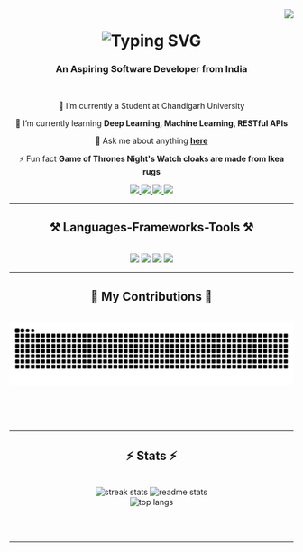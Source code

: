 <img align="right" src="https://visitor-badge.laobi.icu/badge?page_id=uvthegreat.uvthegreat" />

<h1 align="center">
    <img src="https://readme-typing-svg.herokuapp.com?font=Khand&weight=700&size=42&duration=500&pause=1000&color=883EDC&center=true&vCenter=true&repeat=true&random=true&width=450&lines=I'm+Utkarsh+Vishwakarma%F0%9F%91%8B;WUBBA+LUBBA+DUB-DUB!👋" alt="Typing SVG" />
</h1>

<h3 align="center">An Aspiring Software Developer from India</h3>

<br/>

<div align="center">
 
 🔭 I’m currently a Student at Chandigarh University
 
 🌱 I’m currently learning **Deep Learning, Machine Learning, RESTful APIs**

💬 Ask me about anything **[here](https://github.com/salesp07/salesp07/issues)**

⚡ Fun fact **Game of Thrones Night's Watch cloaks are made from Ikea rugs**

 </div>
 
<div align="center"> 
  <a href="mailto:utkarshvishwakarma1411@gmail.com">
    <img src="https://img.shields.io/badge/Gmail-333333?style=for-the-badge&logo=gmail&logoColor=red" />
  </a>
  <a href="https://www.linkedin.com/in/utkarsh-vishwakarma/" target="_blank">
    <img src="https://img.shields.io/badge/LinkedIn-0077B5?style=for-the-badge&logo=linkedin&logoColor=white" target="_blank" />
  </a>
  <a href="https://utkarshvishwakarma.vercel.app/" target="_blank">
     <img src="https://img.shields.io/badge/Portfolio-883EDC?style=for-the-badge&logo=todoist&logoColor=white" target="_blank" /> <!-- sqlite, safari, google-chrome are other good icon options -->
  </a>
    <a href="https://leetcode.com/u/uvthegreat/" target="_blank">
     <img src="https://img.shields.io/badge/dynamic/json?style=for-the-badge&labelColor=black&color=%23ffa116&label=Solved&query=solved&url=https%3A%2F%2Fleetcode-badge.vercel.app%2Fapi%2Fusers%2Fuvthegreat&logo=leetcode&logoColor=yellow" target="_blank" />
</a>
</div>

 <hr/>
 
<h2 align="center">⚒️ Languages-Frameworks-Tools ⚒️</h2>
<br/>
<div align="center">
    <img src="https://skillicons.dev/icons?i=cpp,c,py,java,postgres,mysql,sklearn,tensorflow,r" />
    <img src="https://skillicons.dev/icons?i=html,css,js,ts,sass,react,redux,npm,nodejs,express,tailwind,bootstrap," />
    <img src="https://skillicons.dev/icons?i=git,github,vscode,pycharm,eclipse,anaconda,replit,linux,powershell,ubuntu" />
    <img src="https://skillicons.dev/icons?i=codepen,androidstudio,figma,vercel,autocad,blender,discord,ps,wordpress" />
     <br>
</div

<br/>
<hr/>

<div align="center">
  <h2>🐍 My Contributions 🐍</h2>
  <br>
   <picture>
  <source media="(prefers-color-scheme: dark)" srcset="https://raw.githubusercontent.com/uvthegreat/uvthegreat/output/github-contribution-grid-snake-dark.svg">
  <source media="(prefers-color-scheme: light)" srcset="https://raw.githubusercontent.com/uvthegreat/uvthegreat/output/github-contribution-grid-snake.svg">
  <img alt="github contribution grid snake animation" src="https://raw.githubusercontent.com/uvthegreat/uvthegreat/output/github-contribution-grid-snake.svg">
   </picture>
  
  <br/><br/><br/>
</div>

<hr/>

<h2 align="center">⚡ Stats ⚡</h2>
<br>
<div align=center>
  <img width=390 src="https://github-readme-stats.vercel.app/api?username=uvthegreat&theme=midnight-purple&show_icons=true&hide_border=true&count_private=true" alt="streak stats"/>
  <img width=390 src="https://github-readme-streak-stats.herokuapp.com/?user=uvthegreat&theme=midnight-purple&hide_border=true" alt="readme stats" />
  <br/>
  <img width=325 align="center" src="https://github-readme-stats.vercel.app/api/top-langs/?username=uvthegreat&theme=midnight-purple&show_icons=true&hide_border=true&layout=donut" alt="top langs" />

</div>

<br/><br/>

<hr/>

<br/>
